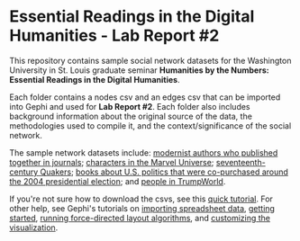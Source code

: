 # Essential Readings in the Digital Humanities - Lab Report #2

This repository contains sample social network datasets for the Washington University in St. Louis graduate seminar **Humanities by the Numbers: Essential Readings in the Digital Humanities**.

Each folder contains a nodes csv and an edges csv that can be imported into Gephi and used for **Lab Report #2**. Each folder also includes background information about the original source of the data, the methodologies used to compile it, and the context/significance of the social network.

The sample network datasets include: [modernist authors who published together in journals](/sample_datasets/modernist_journals_project/); [characters in the Marvel Universe](/sample_datasets/marvel/); [seventeenth-century Quakers](/sample_datasets/quakers/); [books about U.S. politics that were co-purchased around the 2004 presidential election](/sample_datasets/political_books/); and [people in TrumpWorld](/sample_datasets/trump/). 

If you're not sure how to download the csvs, see this [quick tutorial](/download_tutorial/). For other help, see Gephi's tutorials on [importing spreadsheet data](https://github.com/gephi/gephi/wiki/Import-CSV-Data), [getting started](https://gephi.org/tutorials/gephi-tutorial-quick_start.pdf), [running force-directed layout algorithms](https://gephi.org/tutorials/gephi-tutorial-layouts.pdf), and [customizing the visualization](https://gephi.org/tutorials/gephi-tutorial-visualization.pdf).

